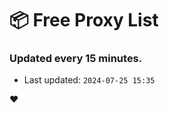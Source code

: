 # :package: Free Proxy List
### Updated every 15 minutes.

- Last updated: `2024-07-25 15:35`

:heart:
